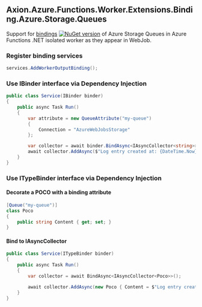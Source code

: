 ﻿## Axion.Azure.Functions.Worker.Extensions.Binding.Azure.Storage.Queues

Support for [bindings](https://github.com/maksionkin/Axion.Extensions/tree/main/src/Axion.Azure.Functions.Worker.Extensions.Binding) [![NuGet version](https://badge.fury.io/nu/Axion.Azure.Functions.Worker.Extensions.Binding.svg)](https://badge.fury.io/nu/Axion.Azure.Functions.Worker.Extensions.Binding) of Azure Storage Queues in Azure Functions .NET isolated worker as they appear in WebJob.

### Register binding services
```csharp
services.AddWorkerOutputBinding();
```

### Use IBinder interface via Dependency Injection

```csharp
public class Service(IBinder binder)
{
    public async Task Run()
    {
        var attribute = new QueueAttribute("my-queue")
        {
            Connection = "AzureWebJobsStorage"
        };

        var collector = await binder.BindAsync<IAsyncCollector<string>>(attribute, CancellationToken.None);
        await collector.AddAsync($"Log entry created at: {DateTime.Now}");
    }
}
```
### Use ITypeBinder interface via Dependency Injection

#### Decorate a POCO with a binding attribute
```csharp
[Queue("my-queue")]
class Poco
{
    public string Content { get; set; }
}
```

#### Bind to IAsyncCollector<T>
```csharp
public class Service(ITypeBinder binder)
{
    public async Task Run()
    {
        var collector = await BindAsync<IAsyncCollector<Poco>>();

        await collector.AddAsync(new Poco { Content = $"Log entry created at: {DateTime.Now}" });
    }
}
```
